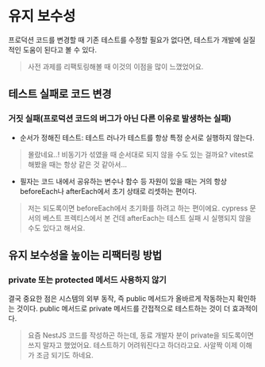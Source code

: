 # 유지 보수성

프로덕션 코드를 변경할 때 기존 테스트를 수정할 필요가 없다면, 테스트가 개발에 실질적인 도움이 된다고 볼 수 있다.

> 사전 과제를 리팩토링해볼 때 이것의 이점을 많이 느꼈었어요.

## 테스트 실패로 코드 변경

### 거짓 실패(프로덕션 코드의 버그가 아닌 다른 이유로 발생하는 실패)

- 순서가 정해진 테스트: 테스트 러나가 테스트를 항상 특정 순서로 실행하지 않는다.

> 몰랐네요..! 비동기가 섞였을 때 순서대로 되지 않을 수도 있는 걸까요? vitest로 해봤을 때는 항상 같은 것 같아서...

- 필자는 코드 내에서 공유하는 변수나 함수 등 자원이 있을 때는 거의 항상 beforeEach나 afterEach에서 초기 상태로 리셋하는 편이다.

> 저는 되도록이면 beforeEach에서 초기화를 하려고 하는 편이에요. cypress 문서의 베스트 프렉티스에서 본 건데 afterEach는 테스트 실패 시 실행되지 않을 수도 있다고 해서요.

## 유지 보수성을 높이는 리팩터링 방법

### private 또는 protected 메서드 사용하지 않기

결국 중요한 점은 시스템의 외부 동작, 즉 public 메서드가 올바르게 작동하는지 확인하는 것이다. public 메서드로 private 메서드를 간접적으로 테스트하는 것이 더 효과적이다.

> 요즘 NestJS 코드를 작성하곤 하는데, 동료 개발자 분이 private을 되도록이면 쓰지 말자고 했었어요. 테스트하기 어려워진다고 하더라고요. 사알짝 이제 이해가 조금 되기도 하네요.
